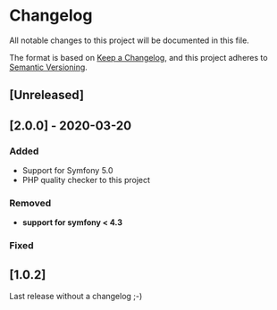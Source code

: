 # Changelog
All notable changes to this project will be documented in this file.

The format is based on [Keep a Changelog](https://keepachangelog.com/en/1.0.0/),
and this project adheres to [Semantic Versioning](https://semver.org/spec/v2.0.0.html).

## [Unreleased]

## [2.0.0] - 2020-03-20
### Added
* Support for Symfony 5.0
* PHP quality checker to this project

### Removed
* __support for symfony < 4.3__

### Fixed


## [1.0.2] 
Last release without a changelog ;-) 
 
